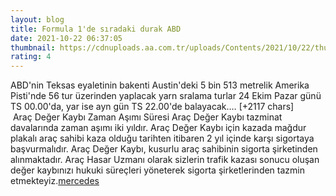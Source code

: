 ```yaml
--- 
layout: blog
title: Formula 1'de sıradaki durak ABD
date: 2021-10-22 06:37:05
thumbnail: https://cdnuploads.aa.com.tr/uploads/Contents/2021/10/22/thumbs_b_c_ef4b314c5535de14e95f17351ea24a37.jpg?v=093835
rating: 4
---
```

ABD'nin Teksas eyaletinin bakenti Austin'deki 5 bin 513 metrelik Amerika Pisti'nde 56 tur üzerinden yaplacak yarn sralama turlar 24 Ekim Pazar günü TS 00.00'da, yar ise ayn gün TS 22.00'de balayacak.… [+2117 chars]</br>&nbsp;Araç Değer Kaybı Zaman Aşımı Süresi
Araç Değer Kaybı tazminat davalarında zaman aşımı iki yıldır. Araç Değer Kaybı için kazada mağdur plakalı araç sahibi kaza olduğu tarihten itibaren 2 yıl içinde karşı sigortaya başvurmalıdır. Araç Değer Kaybı, kusurlu araç sahibinin sigorta şirketinden alınmaktadır. Araç Hasar Uzmanı olarak sizlerin trafik kazası sonucu oluşan değer kaybınızı hukuki süreçleri yöneterek sigorta şirketlerinden tazmin etmekteyiz.<a href="https://www.profesyonelfirma.com/firma/arac-deger-kaybi-hesaplama">mercedes</a>